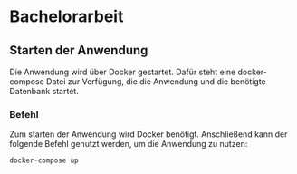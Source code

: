 # Bachelorarbeit

## Starten der Anwendung
Die Anwendung wird über Docker gestartet. Dafür steht eine docker-compose Datei zur Verfügung, die die Anwendung und die benötigte Datenbank startet.

### Befehl
Zum starten der Anwendung wird Docker benötigt. Anschließend kann der folgende Befehl genutzt werden, um die Anwendung zu nutzen:
```java
docker-compose up 
```
